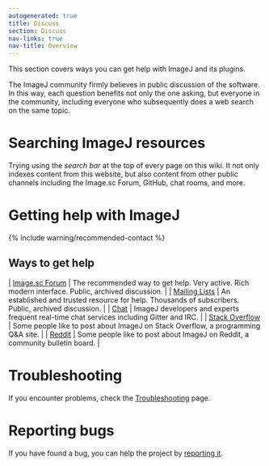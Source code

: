 ```yaml
---
autogenerated: true
title: Discuss
section: Discuss
nav-links: true
nav-title: Overview
---
```


This section covers ways you can get help with ImageJ and its plugins.

The ImageJ community firmly believes in public discussion of the software. In
this way, each question benefits not only the one asking, but everyone in the
community, including everyone who subsequently does a web search on the same
topic.

# Searching ImageJ resources

Trying using the *search bar* at the top of every page on this wiki.
It not only indexes content from this website, but also content from other
public channels including the Image.sc Forum, GitHub, chat rooms, and more.

# Getting help with ImageJ

{% include warning/recommended-contact %}

## Ways to get help

| [Image.sc Forum](https://forum.image.sc/)                           | The recommended way to get help. Very active. Rich modern interface. Public, archived discussion.    |
| [Mailing Lists](/help/mailing-lists)                                | An established and trusted resource for help. Thousands of subscribers. Public, archived discussion. |
| [Chat](/help/chat)                                                  | ImageJ developers and experts frequent real-time chat services including Gitter and IRC.             |
| [Stack Overflow](https://stackoverflow.com/questions/tagged/imagej) | Some people like to post about ImageJ on Stack Overflow, a programming Q&amp;A site.                 |
| [Reddit](https://www.reddit.com/r/ImageJ/)                          | Some people like to post about ImageJ on Reddit, a community bulletin board.                         |

# Troubleshooting

If you encounter problems, check the [Troubleshooting](/learn/troubleshooting) page.

# Reporting bugs

If you have found a bug, you can help the project by [reporting it](/discuss/bugs).
